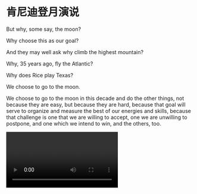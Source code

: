 # 肯尼迪登月演说

But why, some say, the moon? 

Why choose this as our goal? 

And they may well ask why climb the highest mountain? 

Why, 35 years ago, fly the Atlantic? 

Why does Rice play Texas?

We choose to go to the moon. 

We choose to go to the moon in this decade and do the other things, not because they are easy, but because they are hard, because that goal will serve to organize and measure the best of our energies and skills, because that challenge is one that we are willing to accept, one we are unwilling to postpone, and one which we intend to win, and the others, too.

<style>
.md-typeset video {
  max-width: 100%;
}
</style>

<video controls>
      <source id="mp4" src="https://d1.xf-yun.cn/file/3hyhhyhhyh/%E4%BA%BA%E7%B1%BB%E7%99%BB%E6%9C%8850%E5%B9%B4%E3%80%90%E5%AD%97%E5%B9%95%E7%89%88%E3%80%91%E8%82%AF%E5%B0%BC%E8%BF%AA%E7%99%BB%E6%9C%88%E6%BC%94%E8%AE%B2%E2%80%9C%E6%88%91%E4%BB%AC%E9%80%89%E6%8B%A9%E7%99%BB%E6%9C%88+We+Choose+to+Go+to+the+Moon%E2%80%9D.mp4" type="video/mp4">
</videos>
